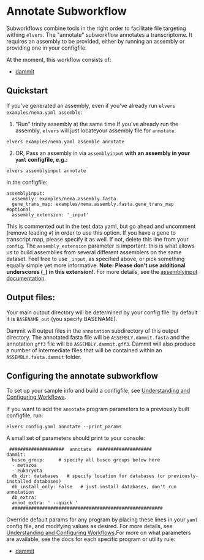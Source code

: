 # Annotate Subworkflow

Subworkflows combine tools in the right order to facilitate file targeting withing `elvers`. The "annotate" subworkflow annotates a transcriptome. It requires an assembly to be provided, either by running an assembly or providing one in your configfile. 

At the moment, this workflow consists of:
 
  - [dammit](dammit.md)

## Quickstart

If you've generated an assembly, even if you've already run `elvers examples/nema.yaml assemble`:

   1) "Run" trinity assembly at the same time.If you've already run the assembly, `elvers` will just locateyour assembly file for `annotate`. 
   
   ```
   elvers examples/nema.yaml assemble annotate
   ```
  
   2) OR, Pass an assembly in via `assemblyinput` **with an assembly in your `yaml` configfile, e.g.:** 
   
   ```
   elvers assemblyinput annotate
   ```
   
   In the configfile:
    
    assemblyinput:
      assembly: examples/nema.assembly.fasta
      gene_trans_map: examples/nema.assembly.fasta.gene_trans_map #optional
      assembly_extension: '_input'
   
   This is commented out in the test data yaml, but go ahead and uncomment (remove leading `#`) in order to use this option. If you have a gene to transcript map, please specify it as well.   If not, delete this line from your `config`. The `assembly_extension` parameter is important: this is what allows us to build assemblies from several different assemblers on the same dataset. Feel free to use `_input`, as   specified above, or pick something equally simple yet more informative. **Note:
    Please don't use additional underscores (`_`) in this extension!**. For more details, see the [assemblyinput documentation](assemblyinput.md). 


## Output files:

Your main output directory will be determined by your config file: by default it is `BASENAME_out` (you specify BASENAME).

Dammit will output files in the `annotation` subdirectory of this output directory. The annotated fasta file will be `ASSEMBLY.dammit.fasta` and the annotation `gff3` file will be `ASSEMBLY.dammit.gff3`. Dammit will also produce a number of intermediate files that will be contained within an `ASSEMBLY.fasta.dammit` folder.

## Configuring the annotate subworkflow 

To set up your sample info and build a configfile, see [Understanding and Configuring Workflows](configure.md).

If you want to add the `annotate` program parameters to a previously built configfile, run:
```
elvers config.yaml annotate --print_params
```

A small set of parameters should print to your console:

```
 ####################  annotate  ####################
dammit:
  busco_group:     # specify all busco groups below here
  - metazoa
  - eukaryota
  db_dir: databases   # specify location for databases (or previously-installed databases)
  db_install_only: False   # just install databases, don't run annotation
  db_extra:
  annot_extra: ' --quick '
  #######################################################
```

Override default params for any program by placing these lines in your `yaml` config file, and modifying values as desired. For more details, see [Understanding and Configuring Workflows](configure.md).For more on what parameters are available, see the docs for each specific program or utility rule:

  - [dammit](dammit.md)
